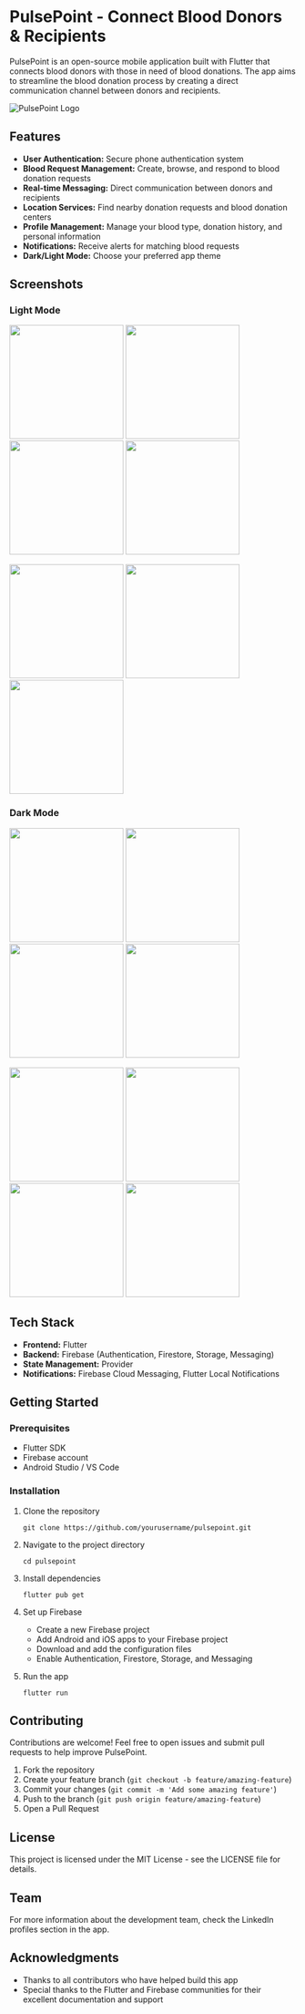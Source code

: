 # PulsePoint - Connect Blood Donors & Recipients

PulsePoint is an open-source mobile application built with Flutter that connects blood donors with those in need of blood donations. The app aims to streamline the blood donation process by creating a direct communication channel between donors and recipients.

![PulsePoint Logo](ScreenShots/l1.jpg)

## Features

- **User Authentication:** Secure phone authentication system
- **Blood Request Management:** Create, browse, and respond to blood donation requests
- **Real-time Messaging:** Direct communication between donors and recipients
- **Location Services:** Find nearby donation requests and blood donation centers
- **Profile Management:** Manage your blood type, donation history, and personal information
- **Notifications:** Receive alerts for matching blood requests
- **Dark/Light Mode:** Choose your preferred app theme

## Screenshots

### Light Mode
<p float="left">
  <img src="ScreenShots/l1.jpg" width="200" />
  <img src="ScreenShots/l2.jpg" width="200" /> 
  <img src="ScreenShots/l3.jpg" width="200" />
  <img src="ScreenShots/l4.jpg" width="200" />
</p>
<p float="left">
  <img src="ScreenShots/l5.jpg" width="200" />
  <img src="ScreenShots/l6.jpg" width="200" />
  <img src="ScreenShots/l7.jpg" width="200" />
</p>

### Dark Mode
<p float="left">
  <img src="ScreenShots/d1.jpg" width="200" />
  <img src="ScreenShots/d2.jpg" width="200" /> 
  <img src="ScreenShots/d3.jpg" width="200" />
  <img src="ScreenShots/d4.jpg" width="200" />
</p>
<p float="left">
  <img src="ScreenShots/d5.jpg" width="200" />
  <img src="ScreenShots/d6.jpg" width="200" />
  <img src="ScreenShots/d7.jpg" width="200" />
  <img src="ScreenShots/d8.jpg" width="200" />
</p>

## Tech Stack

- **Frontend:** Flutter
- **Backend:** Firebase (Authentication, Firestore, Storage, Messaging)
- **State Management:** Provider
- **Notifications:** Firebase Cloud Messaging, Flutter Local Notifications

## Getting Started

### Prerequisites
- Flutter SDK
- Firebase account
- Android Studio / VS Code

### Installation

1. Clone the repository
   ```
   git clone https://github.com/yourusername/pulsepoint.git
   ```

2. Navigate to the project directory
   ```
   cd pulsepoint
   ```

3. Install dependencies
   ```
   flutter pub get
   ```

4. Set up Firebase
   - Create a new Firebase project
   - Add Android and iOS apps to your Firebase project
   - Download and add the configuration files
   - Enable Authentication, Firestore, Storage, and Messaging

5. Run the app
   ```
   flutter run
   ```

## Contributing

Contributions are welcome! Feel free to open issues and submit pull requests to help improve PulsePoint.

1. Fork the repository
2. Create your feature branch (`git checkout -b feature/amazing-feature`)
3. Commit your changes (`git commit -m 'Add some amazing feature'`)
4. Push to the branch (`git push origin feature/amazing-feature`)
5. Open a Pull Request

## License

This project is licensed under the MIT License - see the LICENSE file for details.

## Team

For more information about the development team, check the LinkedIn profiles section in the app.

## Acknowledgments

- Thanks to all contributors who have helped build this app
- Special thanks to the Flutter and Firebase communities for their excellent documentation and support
